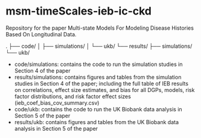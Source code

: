 ﻿# msm-timeScales-ieb-ic-ckd

Repository for the paper Multi-state Models For Modeling Disease Histories Based On Longitudinal Data.

.
├── code/
│   ├── simulations/
│   └── ukb/
└── results/
    ├── simulations/
    └── ukb/

- code/simulations: contains the code to run the simulation studies in Section 4 of the paper
- results/simulations: contains figures and tables from the simulation studies in Section 4 of the paper; including the full table of IEB results on correlations, effect size estimates, and bias for all DGPs, models, risk factor distributions, and risk factor effect sizes (ieb_coef_bias_cov_summary.csv)
- code/ukb: contains the code to run the UK Biobank data analysis in Section 5 of the paper
- results/ukb: contains figures and tables from the UK Biobank data analysis in Section 5 of the paper



